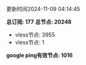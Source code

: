 更新时间2024-11-09 04:14:45

**总订阅: 177**
**总节点: 20248**
- vless节点: 3955
- vless节点: 1

**google ping有效节点: 1016**
